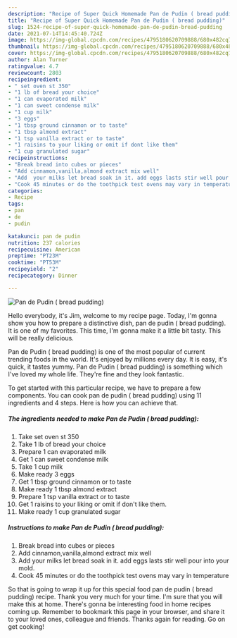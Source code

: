 ```yaml
---
description: "Recipe of Super Quick Homemade Pan de Pudin ( bread pudding)"
title: "Recipe of Super Quick Homemade Pan de Pudin ( bread pudding)"
slug: 1524-recipe-of-super-quick-homemade-pan-de-pudin-bread-pudding
date: 2021-07-14T14:45:40.724Z
image: https://img-global.cpcdn.com/recipes/4795180620709888/680x482cq70/pan-de-pudin-bread-pudding-recipe-main-photo.jpg
thumbnail: https://img-global.cpcdn.com/recipes/4795180620709888/680x482cq70/pan-de-pudin-bread-pudding-recipe-main-photo.jpg
cover: https://img-global.cpcdn.com/recipes/4795180620709888/680x482cq70/pan-de-pudin-bread-pudding-recipe-main-photo.jpg
author: Alan Turner
ratingvalue: 4.7
reviewcount: 2803
recipeingredient:
- " set oven st 350"
- "1 lb of bread your choice"
- "1 can evaporated milk"
- "1 can sweet condense milk"
- "1 cup milk"
- "3 eggs"
- "1 tbsp ground cinnamon or to taste"
- "1 tbsp almond extract"
- "1 tsp vanilla extract or to taste"
- "1 raisins to your liking or omit if dont like them"
- "1 cup granulated sugar"
recipeinstructions:
- "Break bread into cubes or pieces"
- "Add cinnamon,vanilla,almond extract mix well"
- "Add  your milks let bread soak in it. add eggs lasts stir well pour into your mold."
- "Cook 45 minutes or do the toothpick test ovens may vary in temperature"
categories:
- Recipe
tags:
- pan
- de
- pudin

katakunci: pan de pudin 
nutrition: 237 calories
recipecuisine: American
preptime: "PT23M"
cooktime: "PT53M"
recipeyield: "2"
recipecategory: Dinner

---
```



![Pan de Pudin ( bread pudding)](https://img-global.cpcdn.com/recipes/4795180620709888/680x482cq70/pan-de-pudin-bread-pudding-recipe-main-photo.jpg)

Hello everybody, it's Jim, welcome to my recipe page. Today, I'm gonna show you how to prepare a distinctive dish, pan de pudin ( bread pudding). It is one of my favorites. This time, I'm gonna make it a little bit tasty. This will be really delicious.



Pan de Pudin ( bread pudding) is one of the most popular of current trending foods in the world. It's enjoyed by millions every day. It is easy, it's quick, it tastes yummy. Pan de Pudin ( bread pudding) is something which I've loved my whole life. They're fine and they look fantastic.


To get started with this particular recipe, we have to prepare a few components. You can cook pan de pudin ( bread pudding) using 11 ingredients and 4 steps. Here is how you can achieve that.

<!--inarticleads1-->

##### The ingredients needed to make Pan de Pudin ( bread pudding):

1. Take  set oven st 350
1. Take 1 lb of bread your choice
1. Prepare 1 can evaporated milk
1. Get 1 can sweet condense milk
1. Take 1 cup milk
1. Make ready 3 eggs
1. Get 1 tbsp ground cinnamon or to taste
1. Make ready 1 tbsp almond extract
1. Prepare 1 tsp vanilla extract or to taste
1. Get 1 raisins to your liking or omit if don&#39;t like them.
1. Make ready 1 cup granulated sugar




<!--inarticleads2-->

##### Instructions to make Pan de Pudin ( bread pudding):

1. Break bread into cubes or pieces
1. Add cinnamon,vanilla,almond extract mix well
1. Add  your milks let bread soak in it. add eggs lasts stir well pour into your mold.
1. Cook 45 minutes or do the toothpick test ovens may vary in temperature




So that is going to wrap it up for this special food pan de pudin ( bread pudding) recipe. Thank you very much for your time. I'm sure that you will make this at home. There's gonna be interesting food in home recipes coming up. Remember to bookmark this page in your browser, and share it to your loved ones, colleague and friends. Thanks again for reading. Go on get cooking!
